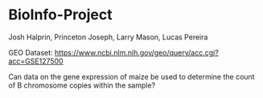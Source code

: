 # BioInfo-Project

Josh Halprin, Princeton Joseph, Larry Mason, Lucas Pereira

GEO Dataset: https://www.ncbi.nlm.nih.gov/geo/query/acc.cgi?acc=GSE127500

Can data on the gene expression of maize be used to determine the count of B chromosome copies within the sample?
